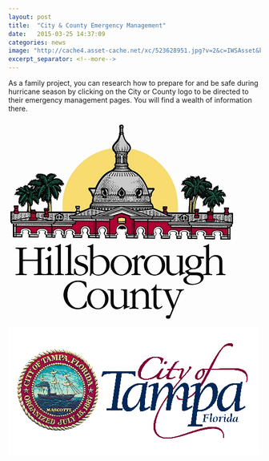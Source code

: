 ```yaml
---
layout: post
title:  "City & County Emergency Management"
date:   2015-03-25 14:37:09
categories: news
image: "http://cache4.asset-cache.net/xc/523628951.jpg?v=2&c=IWSAsset&k=2&d=rZHrmw5RgsTGttbVoaIu4L0egKpYMrHILpNGIrwCNL9OuoN1KbCpmZ5YUWiu4Y-80"
excerpt_separator: <!--more-->
---
```

As a family project, you can research how to prepare for and be safe during hurricane season by clicking on the City or County logo to be directed to their emergency management pages. You will find a wealth of information there.

<div class="row text-center">
	<div class="col-xs-5">
		<a href="http://www.hillsboroughcounty.org/emergency/" target="_blank">
			<img src="/images/hc-logo.jpg" class="img-responsive">
		</a>
	</div>
	<div class="col-xs-7">
		<a href="http://www.tampagov.net/dept_emergency_management/" target="_blank">
			<img src="/images/cit-tampa-logo.gif" class="img-responsive">
		</a>
	</div>
</div>